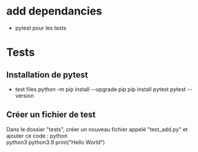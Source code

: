 # add dependancies 
- pytest pour les tests 


# Tests
## Installation de pytest

- test files
python -m pip install --upgrade pip 
pip install pytest
pytest --version

## Créer un fichier de test
Dans le dossier "tests", créer un nouveau fichier appelé "test_add.py" et ajouter ce code :
python  
python3
python3.9
print("Hello World")
